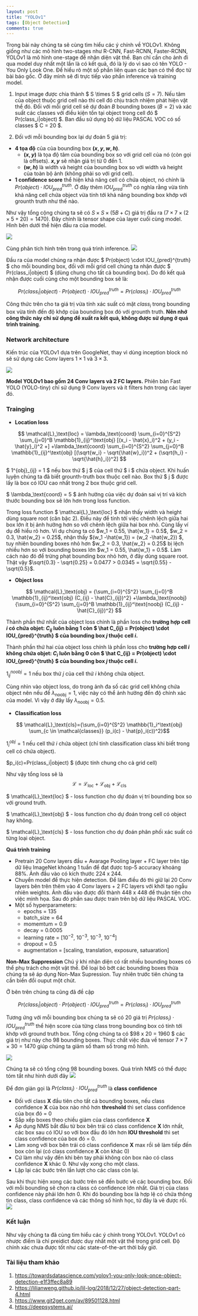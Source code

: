 ```yaml
---
layout: post
title: "YOLOv1"
tags: [Object Detection]
comments: true
---
```

Trong bài này chúng ta sẽ cùng tìm hiểu các ý chính về YOLOv1. 
Không giống như các mô hình two-stages như R-CNN, Fast-RCNN, Faster-RCNN, YOLOv1 là mô hình one-stage để nhận diện vật thể. Bạn chỉ cần cho ảnh đi qua model duy nhất một lần là có kết quả, đó là lý do vì sao có tên YOLO - You Only Look One.
Để hiểu rõ một số phần liên quan các bạn có thể đọc từ bài báo gốc. Ở đây mình sẽ đi trực tiếp vào phần inference và training model.

1. Input image được chia thành $ S \times S $ grid cells ($S=7$). Nếu tâm của object thuộc grid cell nào thì cell đó chịu trách nhiệm phát hiện vật thể đó. 
Đối với mỗi grid cell sẽ dự đoán $B$ bounding boxes ($B=2$) và xác suất các classes với điều kiện tồn tại object trong cell đó $ Pr(class_i|object) $. Ban đầu sử dụng bộ dữ liệu PASCAL VOC có số classes $ C = 20 $.

2. Đối với mỗi bounding box lại dự đoán 5 giá trị:
* **4 tọa độ** của của bounding box **$(x, y, w, h)$**. 
    * **$(x, y)$** là tọa độ tâm của bounding box so với grid cell của nó (còn gọi là offsets). **$x, y$** sẽ nhận giá trị từ 0 đến 1.
    * **$(w, h)$** là width và height của bounding box so với width và height của toàn bộ ảnh (không phải so với grid cell).
* **1 confidence score** thể hiện khả năng cell có chứa object, nó chính là $Pr(object) \cdot IOU_{pred}^{truth}$. Ở đây thêm $IOU_{pred}^{truth}$ có nghĩa rằng vừa tính khả năng cell chứa object vừa tính tới khả năng bounding box khớp với grounth truth như thế nào.

Như vậy tổng cộng chúng ta sẽ có $S \times S \times (5B + C)$ giá trị đầu ra ($7 \times 7 \times (2\times 5 + 20)=1470$). Đây chính là tensor shape của layer cuối cùng model. Hình bên dưới thể hiện đầu ra của model.

<img src="https://miro.medium.com/max/941/1*YG6heD55fEmZeUKRSlsqlA.png">

Cùng phân tích hình trên trong quá trình inference. 
<img src="https://lilianweng.github.io/lil-log/assets/images/yolo.png">

Đầu ra của model chúng ra nhận được $ Pr(object) \cdot IOU_{pred}^{truth} $ cho mỗi bounding box, đối với mỗi grid cell chúng ta nhận được $ Pr(class_i|object) $ (dùng chung cho tất cả bounding box). Do đó kết quả nhận được cuối cùng cho một bounding box sẽ là:

$$ Pr(class_i | object) \cdot Pr(object) \cdot IOU_{pred}^{truth} = Pr(class_i) \cdot IOU_{pred}^{truth}$$

Công thức trên cho ta giá trị vừa tính xác suất có mặt $class_i$ trong bounding box vừa tính đến độ khớp của bounding box đó với grounth truth. **Nên nhớ công thức này chỉ sử dụng để xuất ra kết quả, không được sử dụng ở quá trình training**.

### Network architecture
Kiến trúc của YOLOv1 dựa trên GoogleNet, thay vì dùng inception block nó sẽ sử dụng các Conv layers $1 \times 1$ và $3 \times 3$.

<img src="https://miro.medium.com/max/2438/1*q5feieizWKYq7dpWjYvCOw.png">

**Model YOLOv1 bao gồm 24 Conv layers và 2 FC layers.** Phiên bản Fast YOLO (YOLO-tiny) chỉ sử dụng 9 Conv layers và ít filters hơn trong các layer đó.

### Trainging

* **Location loss**

$$ \mathcal{L}_\text{loc} = \lambda_\text{coord} \sum_{i=0}^{S^2} \sum_{j=0}^B \mathbb{1}_{ij}^\text{obj} [(x_i - \hat{x}_i)^2 + (y_i - \hat{y}_i)^2 +] +\lambda_\text{coord} \sum_{i=0}^{S^2} \sum_{j=0}^B \mathbb{1}_{ij}^\text{obj} [(\sqrt{w_i} - \sqrt{\hat{w}_i})^2 + (\sqrt{h_i} - \sqrt{\hat{h}_i})^2] $$

$ 1^{obj}_{ij} = 1 $ nếu box thứ $ j $ của cell thứ $ i $ chứa object. 
Khi huấn luyện chúng ta đã biết grounth-truth box thuộc cell nào. Box thứ $ j $ được lấy là box có IOU cao nhất trong 2 box thuộc grid cell.

$ \lambda_\text{coord} = 5 $ ảnh hưởng của việc dự đoán sai vị trí và kích thước bounding box sẽ lớn hơn trong loss function.

Trong loss function $ \mathcal{L}_\text{loc} $ nhận thấy width và height dùng square root (căn bậc 2). Điều này để tính tớí việc chênh lệch giữa hai box lớn ít bị ảnh hưởng hơn so với chênh lệch giữa hai box nhỏ. Cùng lấy ví dụ để hiểu rõ hơn. Ví dụ chúng ta có $w_1 = 0.55, \hat{w_1} = 0.5$, $w_2 = 0.3, \hat{w_2} = 0.25$, nhận thấy $(w_1 -\hat{w_1}) = (w_2 -\hat{w_2}) $, tuy nhiên bounding boxes nhỏ hơn $w_2 = 0.3, \hat{w_2} = 0.25$ bị lệch nhiều hơn so với bounding boxes lớn $w_1 = 0.55, \hat{w_1} = 0.5$. Làm cách nào đó để trừng phạt bounding box nhỏ hơn, ở đây dùng square root. Thật vậy $\sqrt{0.3} - \sqrt{0.25} = 0.0477 > 0.0345 = \sqrt{0.55} - \sqrt{0.5}$.



* **Object loss**

$$ \mathcal{L}_\text{obj} = {\sum_{i=0}^{S^2} \sum_{j=0}^B \mathbb{1}_{ij}^\text{obj} (C_{ij} - \hat{C}_{ij})^2} +\lambda_\text{noobj}{\sum_{i=0}^{S^2} \sum_{j=0}^B \mathbb{1}_{ij}^\text{noobj} (C_{ij} - \hat{C}_{ij})^2} $$

Thành phần thứ nhất của object loss chính là phần loss cho **trường hợp cell $i$ có chứa objet: $C_{ij}$ luôn bằng 1 còn $ \hat C_{ij} =  Pr(object) \cdot IOU_{pred}^{truth} $ của bounding box $j$ thuộc cell $i$.**

Thành phần thứ hai của object loss chính là phần loss cho **trường hợp cell $i$ không chứa objet: $C_{i}$ luôn bằng 0 còn $ \hat C_{ij} =  Pr(object) \cdot IOU_{pred}^{truth} $ của bounding box $j$ thuộc cell $i$.**

$1^{noobj}_{ij} = 1$ nếu box thứ $j$ của cell thứ $i$ không chứa object.

Cùng nhìn vào object loss, do trong ảnh đa số các grid cell không chứa object nên nếu để $\lambda_\text{noobj} = 1$, việc này có thể ảnh hưởng đến độ chính xác của model. Vì vậy ở đây lấy $\lambda_\text{noobj} =0.5$.

* **Classification loss**

$$ \mathcal{L}_\text{cls}={\sum_{i=0}^{S^2} \mathbb{1}_i^\text{obj}  \sum_{c \in \mathcal{classes}} (p_i(c) - \hat{p}_i(c))^2}$$

$1^{obj}_{i}=1$ nếu cell thứ $i$ chứa object (chỉ tính classification class khi biết trong cell có chứa object). 

$p_i(c)=Pr(class_i|object) $ (được tính chung cho cả grid cell)

Như vậy tổng loss sẽ là
$$ \mathcal{L} = \mathcal{L}_\text{loc} + \mathcal{L}_\text{obj} +\mathcal{L}_\text{cls} $$

$ \mathcal{L}_\text{loc} $ - loss function cho dự đoán vị trí bounding box so với ground truth.

$ \mathcal{L}_\text{obj} $ - loss function cho dự đoán trong cell có object hay không.

$ \mathcal{L}_\text{cls} $ - loss function cho dự đoán phân phối xác suất có từng loại object.

**Quá trình training**
* Pretrain 20 Conv layers đầu + Avarage Pooling layer + FC layer trên tập dữ liệu ImageNet khoảng 1 tuần để đạt được top-5 accuracy khoảng 88%. Ảnh đầu vào có kích thước 224 x 244.
* Chuyển model để thực hiện detection. Để làm điều đó thì giữ lại 20 Conv layers bên trên thêm vào 4 Conv layers + 2 FC layers với khởi tạo ngẫu nhiên weights. Ảnh đầu vào được đổi thành 448 x 448 để thuận tiện cho việc minh họa. Sau đó phần sau được train trên bộ dữ liệu PASCAL VOC.
* Một số hyperparameters:
    * epochs = 135
    * batch_size = 64
    * momemtum = 0.9
    * decay = 0.0005
    * learning rate = $[10^{-2},\ 10^{-3},\ 10^{-3},\ 10^{-4}]$
    * dropout = 0.5
    * augmentation = [scaling, translation, exposure, satuaration]

**Non-Max Suppression**
Chú ý khi nhận diện có rất nhiều bounding boxes có thể phụ trách cho một vật thể. Để loại bỏ bớt các bounding boxes thừa chúng ta sẽ áp dụng Non-Max Supression. Tuy nhiên trước tiên chúng ta cần biến đổi ouput một chút.

Ở bên trên chúng ta cũng đã đề cập

$$ Pr(class_i | object) \cdot Pr(object) \cdot IOU_{pred}^{truth} = Pr(class_i) \cdot IOU_{pred}^{truth}$$

Tương ứng với mỗi bounding box chúng ta sẽ có 20 giá trị $Pr(class_i) \cdot IOU_{pred}^{truth}$ thể hiện score của từng class trong bounding box có tính tới khớp với ground truth box. Tổng cộng chúng ta có $98 x 20 = 1960 $ các giá trị như này cho 98 bounding boxes. Thực chất việc đưa về tensor $7 \times 7 \times 30 = 1470$ giúp chúng ta giảm số tham số trong mô hình.

<img src="../images/yolov1.png">

Chúng ta sẽ có tổng cộng 98 bounding boxes. Quá trình NMS có thể được tóm tắt như hình dưới đây
<img src="../images/yolov1_1.png">

Để đơn giản gọi là $Pr(class_i) \cdot IOU_{pred}^{truth}$ là **class confidence**
* Đối với class **X** đầu tiên cho tất cả bounding boxes, nếu class confidence **X** của box nào nhỏ hơn **threshold** thì set class confidence của box đó = 0
* Sắp xếp boxes theo chiều giảm của class confidence **X**
* Áp dụng NMS bắt đầu từ box bên trái có class confidence **X** lớn nhất, các box sau có IOU so với box đầu đó lớn hơn **IOU threshold** thì set class confidence của box đó = 0. 
* Làm xong với box bên trái có class confidence **X** max rồi sẽ làm tiếp đến box còn lại (có class confidence **X** còn khác 0)
* Cứ làm như vậy đến khi bên tay phải không còn box nào có class confidence **X** khác 0. Như vậy xong cho một class.
* Lặp lại các bước trên lần lượt cho các class còn lại.

Sau khi thực hiện xong các bước trên sẽ đến bước vẽ các bounding box. Đối với mỗi bounding sẽ chọn ra class có confidence lớn nhất. Giá trị của class confidence này phải lớn hơn 0. Khi đó bounding box là hợp lệ có chứa thông tin class, class confidence và các thông số hình học, từ đây là vẽ được rồi. 
<img src="../images/yolov1_2.png">

### Kết luận
Như vậy chúng ta đã cùng tìm hiểu các ý chính trong YOLOv1. YOLOv1 có nhược điểm là chỉ preidict được duy nhất một vật thể trong grid cell. Độ chính xác chưa được tốt như các state-of-the-art thời bấy giờ.

### Tài liệu tham khảo
1. https://towardsdatascience.com/yolov1-you-only-look-once-object-detection-e1f3ffec8a89
2. https://lilianweng.github.io/lil-log/2018/12/27/object-detection-part-4.html
3. https://www.git2get.com/av/89501128.html
4. https://deepsystems.ai/





